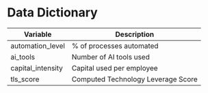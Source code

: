 # Data Dictionary

| Variable | Description |
|-----------|--------------|
| automation_level | % of processes automated |
| ai_tools | Number of AI tools used |
| capital_intensity | Capital used per employee |
| tls_score | Computed Technology Leverage Score |

